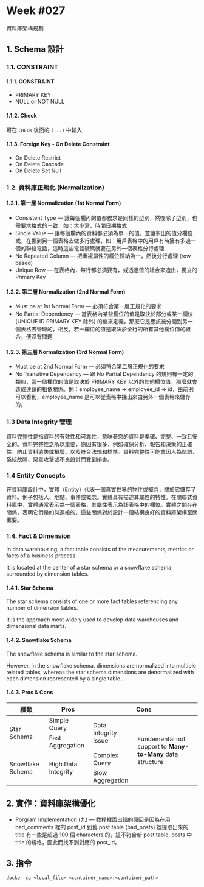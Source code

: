# Week #027

資料庫架構規劃

## 1. Schema 設計

### 1.1. CONSTRAINT

#### 1.1.1. CONSTRAINT
* PRIMARY KEY
* NULL or NOT NULL

#### 1.1.2. Check
可在 ``CHECK`` 後面的 ``(...)`` 中輸入

#### 1.1.3. Foreign Key - On Delete Constraint
* On Delete Restrict
* On Delete Cascade
* On Delete Set Null

### 1.2. 資料庫正規化 (Normalization)

#### 1.2.1. 第一層 Normalization (1st Normal Form)
* Consistent Type — 讓每個欄內的值都務求是同樣的型別，然後除了型別，也需要求格式的ㄧ致，如：大小寫、時間日期格式
* Single Value — 讓每個欄內的資料都必須為單一的值，並讓多出的值分欄位或，在挪到另一個表格去做多行處理，如：用戶表格中的用戶有時擁有多過一個的聯絡電話，這時這些電話號碼就要在另外一個表格分行處理
* No Repeated Column — 把重複屬性的欄位歸納為一，然後分行處理 (row based)
* Unique Row — 在表格內，每行都必須要有，或透過值的組合來造出，獨立的 Primary Key

#### 1.2.2. 第二層 Normalization (2nd Normal Form)
* Must be at 1st Normal Form — 必須符合第一層正規化的要求
* No Partial Dependency — 當表格內某些欄位的值是取決於部分或某一欄位 (UNIQUE ID PRIMARY KEY 除外) 的值來定義，那麼它是應該被分開到另一個表格去管理的，相反，若一欄位的值是取決於全行的所有其他欄位值的組合，便沒有問題

#### 1.2.3. 第三層 Normalization (3rd Normal Form)
* Must be at 2nd Normal Form — 必須符合第二層正規化的要求
* No Transitive Dependency — 跟 No Partial Dependency 的規則有一定的類似，當一個欄位的值是取決於 PRIMARY KEY 以外的其他欄位值，那麼就會造成連鎖的相依關係。例：employee_name -> employee_id -> id，由前例可以看到，employee_name 是可以從表格中抽出來由另外一個表格來儲存的。

### 1.3 Data Integrity 管理

資料完整性是指資料的有效性和可靠性，意味著您的資料是準確、完整、一致且安全的。資料完整性之所以重要，原因有很多，例如確保分析、報告和決策的正確性，防止資料遺失或損壞，以及符合法規和標準。資料完整性可能會因人為錯誤、系統故障、惡意攻擊或不良設計而受到損害。

### 1.4 Entity Concepts

在資料庫設計中，實體（Entity）代表一個真實世界的物件或概念，關於它儲存了資料。例子包括人、地點、事件或概念。實體具有描述其屬性的特性。在關聯式資料庫中，實體通常表示為一個表格，其屬性表示為該表格中的欄位。實體之間存在關係，表明它們是如何連接的。這些關係對於設計一個結構良好的資料庫架構至關重要。

### 1.4. Fact & Dimension

In data warehousing, a fact table consists of the measurements, metrics or facts of a business process.

It is located at the center of a star schema or a snowflake schema surrounded by dimension tables.

#### 1.4.1. Star Schema

The star schema consists of one or more fact tables referencing any number of dimension tables.

It is the approach most widely used to develop data warehouses and dimensional data marts.

#### 1.4.2. Snowflake Schema

The snowflake schema is similar to the star schema.

However, in the snowflake schema, dimensions are normalized into multiple related tables, whereas the star schema dimensions are denormalized with each dimension represented by a single table...

#### 1.4.3. Pros & Cons

<table>
  <thead>
    <tr>
        <th>種類</th>
        <th>Pros</th>
        <th colspan=2>Cons</th>
    </tr>
  </thead>
  <tbody>
    <tr>
        <td rowspan=2>Star Schema</td>
        <td>Simple Query</td>
        <td rowspan=2>Data Integrity Issue</td>
        <td rowspan=4>Fundemental not support to <b>Many-to-Many</b> data structure</td>
    </tr>
    <tr>
      <td>Fast Aggregation</td>
    </tr>
    <tr>
      <td rowspan=3>Snowflake Schema</td>
      <td rowspan=3>High Data Integrity</td>
      <td>Complex Query</td>
    </tr>
    <tr>
      <td>Slow Aggregation</td>
    </tr>
  </tbody>
</table>

## 2. 實作：資料庫架構優化


- Porgram Implementation (九) — 教程裡面出錯的原因是因為在用 bad_comments 裡的 post_id 到舊 post table (bad_posts) 裡提取出來的 title 有一些是超過 100 個 characters 的，這不符合新 post table, posts 中 title 的規格，因此而找不到對應的 post_id。

## 3. 指令

```shell
docker cp <local_file> <container_name>:<container_path>
```
